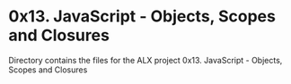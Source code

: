 # 0x13. JavaScript - Objects, Scopes and Closures
Directory contains the files for the ALX project 0x13. JavaScript - Objects, Scopes and Closures
